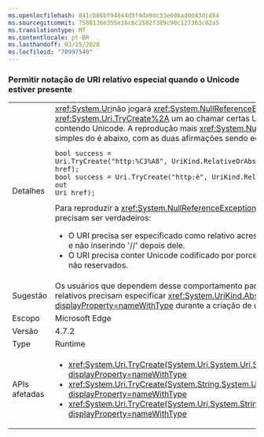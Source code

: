 ```yaml
---
ms.openlocfilehash: 841cb06bf94844d9f4da9dc33e60bad0d43dcd84
ms.sourcegitcommit: 7588136e355e10cbc2582f389c90c127363c02a5
ms.translationtype: MT
ms.contentlocale: pt-BR
ms.lasthandoff: 03/15/2020
ms.locfileid: "70997540"
---
```

### <a name="support-special-relative-uri-notation-when-unicode-is-present"></a>Permitir notação de URI relativo especial quando o Unicode estiver presente

|   |   |
|---|---|
|Detalhes|<xref:System.Uri>não jogará <xref:System.NullReferenceException> mais <xref:System.Uri.TryCreate%2A> um ao chamar certas URIs relativas contendo Unicode. A reprodução mais <xref:System.NullReferenceException> simples do é abaixo, com as duas afirmações sendo equivalentes:<pre><code class="lang-csharp">bool success = Uri.TryCreate(&quot;http:%C3%A8&quot;, UriKind.RelativeOrAbsolute, out Uri href);&#13;&#10;bool success = Uri.TryCreate(&quot;http:&#232;&quot;, UriKind.RelativeOrAbsolute, out Uri href);&#13;&#10;</code></pre>Para reproduzir a <xref:System.NullReferenceException>, os itens a seguir precisam ser verdadeiros:<ul><li>O URI precisa ser especificado como relativo acrescentando 'http:' a ele e não inserindo '//' depois dele.</li><li>O URI precisa conter Unicode codificado por porcentagem ou símbolos não reservados.</li></ul>|
|Sugestão|Os usuários que dependem desse comportamento para não permitir URIs relativos precisam especificar <xref:System.UriKind.Absolute?displayProperty=nameWithType> durante a criação de um URI.|
|Escopo|Microsoft Edge|
|Versão|4.7.2|
|Type|Runtime|
|APIs afetadas|<ul><li><xref:System.Uri.TryCreate(System.Uri,System.Uri,System.Uri@)?displayProperty=nameWithType></li><li><xref:System.Uri.TryCreate(System.String,System.UriKind,System.Uri@)?displayProperty=nameWithType></li><li><xref:System.Uri.TryCreate(System.Uri,System.String,System.Uri@)?displayProperty=nameWithType></li></ul>|
